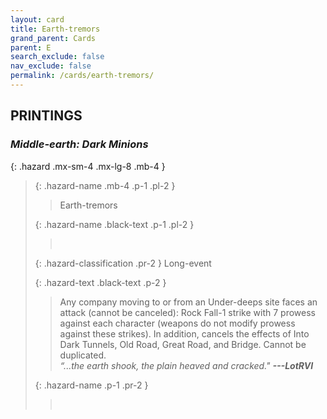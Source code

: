 ```yaml
---
layout: card
title: Earth-tremors
grand_parent: Cards
parent: E
search_exclude: false
nav_exclude: false
permalink: /cards/earth-tremors/
---
```


## PRINTINGS


### _Middle-earth: Dark Minions_

{: .hazard .mx-sm-4 .mx-lg-8 .mb-4 }
> {: .hazard-name .mb-4 .p-1 .pl-2 }
> > <div class="hazard-mp"></div>
> > <div class="card-name">Earth-tremors</div>
>
> {: .hazard-name .black-text .p-1 .pl-2 }
> > &nbsp;
>
> {: .hazard-classification .pr-2 }
> Long-event
>
> {: .hazard-text .black-text .p-2 }
> > Any company moving to or from an Under-deeps site faces an attack (cannot be canceled): Rock Fall-1 strike with 7 prowess against each character (weapons do not modify prowess against these strikes). In addition, cancels the effects of Into Dark Tunnels, Old Road, Great Road, and Bridge. Cannot be duplicated. <br>_“...the earth shook, the plain heaved and cracked."_ ***---&#65279;LotRVI*** 
>
> {: .hazard-name .p-1 .pr-2 }
> > <div class="card-shield"></div>
> > <div class="card-corruption">&nbsp;</div>
